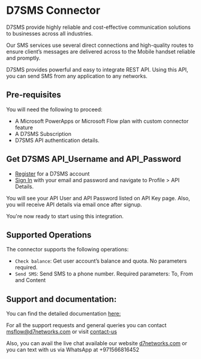 # D7SMS Connector

D7SMS provide highly reliable and cost-effective communication solutions to businesses across all industries.

Our SMS services use several direct connections and high-quality routes to ensure client’s messages are delivered across to the Mobile handset reliable and promptly.

D7SMS provides powerful and easy to integrate REST API. Using this API, you can send SMS from any application to any networks. 


## Pre-requisites
You will need the following to proceed:
* A Microsoft PowerApps or Microsoft Flow plan with custom connector feature
* A D7SMS Subscription
* D7SMS API authentication details. 

## Get D7SMS API_Username and API_Password
- [Register](https://d7networks.com/signup) for a D7SMS account 
- [Sign In](https://d7networks.com/accounts/login/) with your email and password and navigate to Profile > API Details.

You will see your API User and API Password listed on API Key page. Also, you will receive API details via email once after signup. 

You're now ready to start using this integration.

## Supported Operations
The connector supports the following operations:
* `Check balance`: Get user account’s balance and quota.
	No parameters required. 
* `Send SMS`: Send SMS to a phone number.
	Required parameters: To, From and Content

## Support and documentation: 
You can find the detailed documentation [here:](https://d7networks.com/docs/apis/rest/index.html)

For all the support requests and general queries you can contact msflow@d7networks.com
or visit [contact-us](https://d7networks.com/about/#contact-us)

Also, you can avail the live chat available our website [d7networks.com](https://d7networks.com/) or you can text with us via WhatsApp at +971566816452
